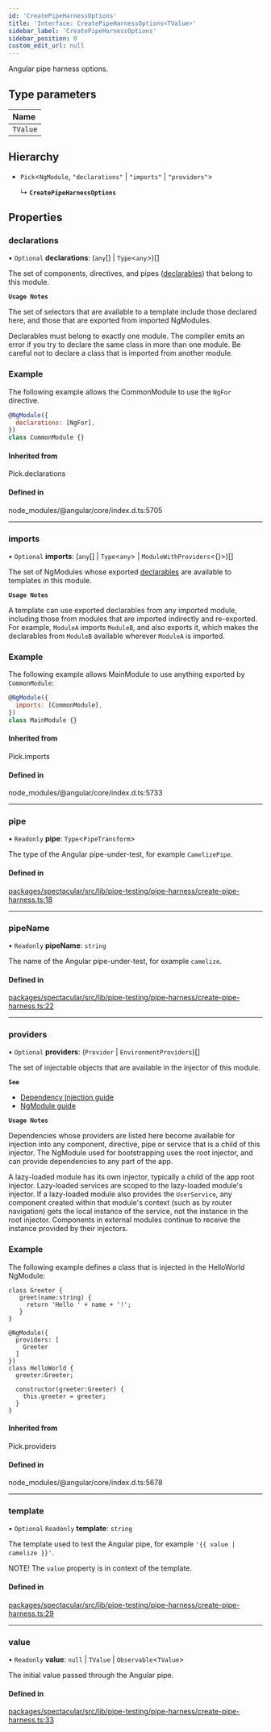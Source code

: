 ```yaml
---
id: 'CreatePipeHarnessOptions'
title: 'Interface: CreatePipeHarnessOptions<TValue>'
sidebar_label: 'CreatePipeHarnessOptions'
sidebar_position: 0
custom_edit_url: null
---
```


Angular pipe harness options.

## Type parameters

| Name     |
| :------- |
| `TValue` |

## Hierarchy

- `Pick`\<`NgModule`, `"declarations"` \| `"imports"` \| `"providers"`\>

  ↳ **`CreatePipeHarnessOptions`**

## Properties

### declarations

• `Optional` **declarations**: (`any`[] \| `Type`\<`any`\>)[]

The set of components, directives, and pipes ([declarables](https://v15.angular.io/guide/glossary#declarable)) that belong to this module.

**`Usage Notes`**

The set of selectors that are available to a template include those declared here, and those that are exported from imported NgModules.

Declarables must belong to exactly one module. The compiler emits an error if you try to declare the same class in more than one module. Be careful not to declare a class that is imported from another module.

### Example

The following example allows the CommonModule to use the `NgFor` directive.

```javascript
@NgModule({
  declarations: [NgFor],
})
class CommonModule {}
```

#### Inherited from

Pick.declarations

#### Defined in

node_modules/@angular/core/index.d.ts:5705

---

### imports

• `Optional` **imports**: (`any`[] \| `Type`\<`any`\> \| `ModuleWithProviders`\<{}\>)[]

The set of NgModules whose exported [declarables](https://v15.angular.io/guide/glossary#declarable) are available to templates in this module.

**`Usage Notes`**

A template can use exported declarables from any imported module, including those from modules that are imported indirectly and re-exported. For example, `ModuleA` imports `ModuleB`, and also exports it, which makes the declarables from `ModuleB` available wherever `ModuleA` is imported.

### Example

The following example allows MainModule to use anything exported by `CommonModule`:

```javascript
@NgModule({
  imports: [CommonModule],
})
class MainModule {}
```

#### Inherited from

Pick.imports

#### Defined in

node_modules/@angular/core/index.d.ts:5733

---

### pipe

• `Readonly` **pipe**: `Type`\<`PipeTransform`\>

The type of the Angular pipe-under-test, for example `CamelizePipe`.

#### Defined in

[packages/spectacular/src/lib/pipe-testing/pipe-harness/create-pipe-harness.ts:18](https://github.com/ngworker/ngworker/blob/b782ad5/packages/spectacular/src/lib/pipe-testing/pipe-harness/create-pipe-harness.ts#L18)

---

### pipeName

• `Readonly` **pipeName**: `string`

The name of the Angular pipe-under-test, for example `camelize`.

#### Defined in

[packages/spectacular/src/lib/pipe-testing/pipe-harness/create-pipe-harness.ts:22](https://github.com/ngworker/ngworker/blob/b782ad5/packages/spectacular/src/lib/pipe-testing/pipe-harness/create-pipe-harness.ts#L22)

---

### providers

• `Optional` **providers**: (`Provider` \| `EnvironmentProviders`)[]

The set of injectable objects that are available in the injector of this module.

**`See`**

- [Dependency Injection guide](https://v15.angular.io/guide/dependency-injection)
- [NgModule guide](https://v15.angular.io/guide/providers)

**`Usage Notes`**

Dependencies whose providers are listed here become available for injection into any component, directive, pipe or service that is a child of this injector. The NgModule used for bootstrapping uses the root injector, and can provide dependencies to any part of the app.

A lazy-loaded module has its own injector, typically a child of the app root injector. Lazy-loaded services are scoped to the lazy-loaded module's injector. If a lazy-loaded module also provides the `UserService`, any component created within that module's context (such as by router navigation) gets the local instance of the service, not the instance in the root injector. Components in external modules continue to receive the instance provided by their injectors.

### Example

The following example defines a class that is injected in the HelloWorld NgModule:

```
class Greeter {
   greet(name:string) {
     return 'Hello ' + name + '!';
   }
}

@NgModule({
  providers: [
    Greeter
  ]
})
class HelloWorld {
  greeter:Greeter;

  constructor(greeter:Greeter) {
    this.greeter = greeter;
  }
}
```

#### Inherited from

Pick.providers

#### Defined in

node_modules/@angular/core/index.d.ts:5678

---

### template

• `Optional` `Readonly` **template**: `string`

The template used to test the Angular pipe, for example `'{{ value | camelize }}'`.

NOTE! The `value` property is in context of the template.

#### Defined in

[packages/spectacular/src/lib/pipe-testing/pipe-harness/create-pipe-harness.ts:29](https://github.com/ngworker/ngworker/blob/b782ad5/packages/spectacular/src/lib/pipe-testing/pipe-harness/create-pipe-harness.ts#L29)

---

### value

• `Readonly` **value**: `null` \| `TValue` \| `Observable`\<`TValue`\>

The initial value passed through the Angular pipe.

#### Defined in

[packages/spectacular/src/lib/pipe-testing/pipe-harness/create-pipe-harness.ts:33](https://github.com/ngworker/ngworker/blob/b782ad5/packages/spectacular/src/lib/pipe-testing/pipe-harness/create-pipe-harness.ts#L33)
